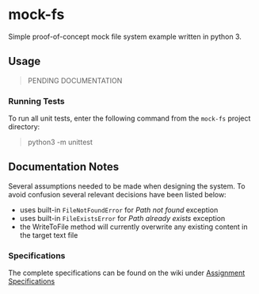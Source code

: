 # mock-fs
Simple proof-of-concept mock file system example written in python 3.

## Usage
> PENDING DOCUMENTATION

### Running Tests
To run all unit tests, enter the following command from the `mock-fs` project directory:
> python3 -m unittest

## Documentation Notes
Several assumptions needed to be made when designing the system. 
To avoid confusion several relevant decisions have been listed below:
- uses built-in `FileNotFoundError` for _Path not found_ exception
- uses built-in `FileExistsError` for _Path already exists_ exception
- the WriteToFile method will currently overwrite any existing content in the target text file

### Specifications
The complete specifications can be found on the wiki under [Assignment Specifications](https://github.com/lwthatcher/mock-fs/wiki/Assignment-Specifications)
